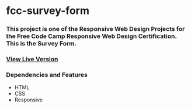 # fcc-survey-form

### This project is one of the Responsive Web Design Projects for the Free Code Camp Responsive Web Design Certification. This is the Survey Form.

### [View Live Version]()

### Dependencies and Features

* HTML
* CSS
* Responsive
